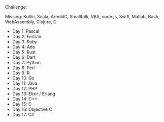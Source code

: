 Challenge:

Missing: Kotlin, Scala, ArnoldC, Smalltalk, VBA, node.js, Swift, Matlab, Bash, WebAssembly, Clojure, C

- Day 1: Pascal
- Day 2: Fortran
- Day 3: Ruby
- Day 4: Ada
- Day 5: Rust
- Day 6: Dart
- Day 7: Python
- Day 8: Perl
- Day 9: R
- Day 10: Go
- Day 11: Java
- Day 12: PHP
- Day 13: Elixir / Erlang
- Day 14: C++
- Day 15: C
- Day 16: Objective C
- Day 17: C#
